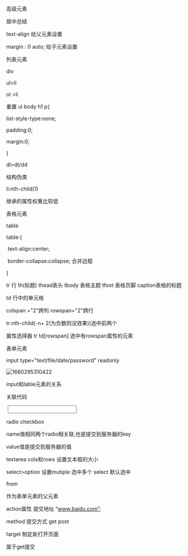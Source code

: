 高级元素

居中总结

text-align 给父元素设置

margin : 0 auto; 给子元素设置

列表元素

div

ul>li

ol >li

重置 ul body h1 p{

list-style-type:none;

padding:0;

margin:0;

}

dl>dt/dd

结构伪类

li:nth-child(1)

继承的属性权重比较低



表格元素

table

table:{

​	text-align:center;

​	border-collapse:collapse; 合并边框

}

tr  行 th(标题) thead表头   tbody 表格主题  tfoot 表格页脚 caption表格的标题

td 行中的单元格

colspan ="2"跨列  rowspan="2"跨行

tr:nth-child(-n+ 2(为负数则没效果))选中前两个

属性选择器  tr td[rowspan]  选中有rowspan属性的元素



表单元素

input type="text/file/date/password" readonly

![1660295310422](C:\Users\Administrator\AppData\Roaming\Typora\typora-user-images\1660295310422.png)





input和lable元素的关系

关联代码

<lable for="username">

​	<input id="username" type="text">

</lable>

radio checkbox

name值相同两个radio相关联,也是提交到服务器的key

value值是提交到服务器的值

textarea cols和rows 设置文本框的大小



select>option 设置mutiple 选中多个   select  默认选中

from 

作为表单元素的父元素

action属性 提交地址 “www.baidu.com”;

method 提交方式  get post

target  制定新打开页面

属于get提交


